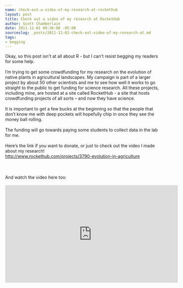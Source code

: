 ```yaml
--- 
name: check-out-a-video-of-my-research-at-rockethub
layout: post
title: Check out a video of my research at RocketHub
author: Scott Chamberlain
date: 2011-11-01 09:36:00 -05:00
sourceslug: _posts/2011-11-01-check-out-video-of-my-research-at.md
tags: 
- begging
---
```

Okay, so this post isn't at all about R - but I can't resist begging my readers for some help. <br /><br />I’m trying to get some crowdfunding for my research on the evolution of native plants in agricultural landscapes.  My campaign is part of a larger project by about 50 other scientists and me to see how well it works to go straight to the public to get funding for science research.  All these projects, including mine, are hosted at a site called RocketHub - a site that hosts crowdfunding projects of all sorts – and now they have science.<br /><br />It is important to get a few bucks at the beginning so that the people that don’t know me with deep pockets will hopefully chip in once they see the money ball rolling.  <br /><br />The funding will go towards paying some students to collect data in the lab for me.<br /><br />Here’s the link if you want to donate, or just to check out the video I made about my research!<br /><a href="http://www.rockethub.com/projects/3790-evolution-in-agriculture">http://www.rockethub.com/projects/3790-evolution-in-agriculture</a><br /><br /><br /><br />And watch the video here too:<br /><br /><iframe allowfullscreen="" frameborder="0" height="315" src="http://www.youtube.com/embed/W1mQgK6xFn0" width="560"></iframe>
